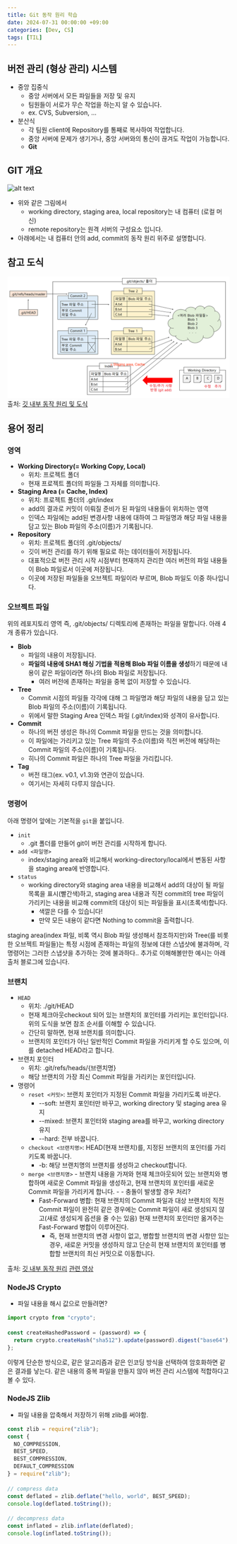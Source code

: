 ```yaml
---
title: Git 동작 원리 학습
date: 2024-07-31 00:00:00 +09:00
categories: [Dev, CS]
tags: [TIL]
---
```


## 버전 관리 (형상 관리) 시스템

- 중앙 집중식
  - 중앙 서버에서 모든 파일들을 저장 및 유지
  - 팀원들이 서로가 무슨 작업을 하는지 알 수 있습니다.
  - ex. CVS, Subversion, ...
- 분산식
  - 각 팀원 client에 Repository를 통째로 복사하여 작업합니다.
  - 중앙 서버에 문제가 생기거나, 중앙 서버와의 통신이 끊겨도 작업이 가능합니다.
  - **Git**

## GIT 개요

![alt text](<../assets/img/240731/Screenshot 2024-07-30 at 11.46.23 PM.png>)

- 위와 같은 그림에서
  - working directory, staging area, local repository는 내 컴퓨터 (로컬 머신)
  - remote repository는 원격 서버의 구성요소 입니다.
- 아래에서는 내 컴퓨터 안의 add, commit의 동작 원리 위주로 설명합니다.

## 참고 도식

![alt text](../assets/img/240731/image.png)
출처: [깃 내부 동작 원리 및 도식](https://it-eldorado.tistory.com/4)

## 용어 정리

### 영역

- **Working Directory(= Working Copy, Local)**
  - 위치: 프로젝트 폴더
  - 현재 프로젝트 폴더의 파일들 그 자체를 의미합니다.
- **Staging Area (= Cache, Index)**
  - 위치: 프로젝트 폴더의 .git/index
  - add의 결과로 커밋이 이뤄질 준비가 된 파일의 내용들이 위치하는 영역
  - 인덱스 파일에는 add된 변경사항 내용에 대하여 그 파일명과 해당 파일 내용을 담고 있는 Blob 파일의 주소(이름)가 기록됩니다.
- **Repository**
  - 위치: 프로젝트 폴더의 .git/objects/
  - 깃이 버전 관리를 하기 위해 필요로 하는 데이터들이 저장됩니다.
  - 대표적으로 버전 관리 시작 시점부터 현재까지 관리한 여러 버전의 파일 내용들이 Blob 파일로서 이곳에 저장됩니다.
  - 이곳에 저장된 파일들을 오브젝트 파일이라 부르며, Blob 파일도 이중 하나입니다.

### 오브젝트 파일

위의 레포지토리 영역 즉, .git/objects/ 디렉토리에 존재하는 파일을 말합니다. 아래 4개 종류가 있습니다.

- **Blob**
  - 파일의 내용이 저장됩니다.
  - **파일의 내용에 SHA1 해싱 기법을 적용해 Blob 파일 이름을 생성**하기 때문에 내용이 같은 파일이라면 하나의 Blob 파일로 저장됩니다.
    - 여러 버전에 존재하는 파일을 중복 없이 저장할 수 있습니다.
- **Tree**
  - Commit 시점의 파일들 각각에 대해 그 파일명과 해당 파일의 내용을 담고 있는 Blob 파일의 주소(이름)이 기록됩니다.
  - 위에서 말한 Staging Area 인덱스 파일 (.git/index)와 성격이 유사합니다.
- **Commit**
  - 하나의 버전 생성은 하나의 Commit 파일을 만드는 것을 의미합니다.
  - 이 파일에는 가리키고 있는 Tree 파일의 주소(이름)와 직전 버전에 해당하는 Commit 파일의 주소(이름)이 기록됩니다.
  - 히나의 Commit 파일은 하나의 Tree 파일을 가리킵니다.
- **Tag**
  - 버전 태그(ex. v0.1, v1.3)와 연관이 있습니다.
  - 여기서는 자세히 다루지 않습니다.

### 명령어

아래 명령어 앞에는 기본적을 `git`을 붙입니다.

- `init`
  - .git 폴더를 만들어 git이 버전 관리를 시작하게 합니다.
- `add <파일명>`
  - index/staging area와 비교해서 working-directory/local에서 변동된 사항을 staging area에 반영합니다.
- `status`
  - working directory와 staging area 내용을 비교해서 add의 대상이 될 파일 목록을 표시(빨간색)하고, staging area 내용과 직전 commit의 tree 파일이 가리키는 내용을 비교해 commit의 대상이 되는 파일들을 표시(초록색)합니다.
    - 색깔은 다를 수 있습니다!
    - 만약 모든 내용이 같다면 Nothing to commit을 출력합니다.

staging area(index 파일, 비록 역시 Blob 파일 생성해서 참조하지만)와 Tree(를 비롯한 오브젝트 파일들)는 특정 시점에 존재하는 파일의 정보에 대한 스냅샷에 불과하며, 각 명령어는 그러한 스냅샷을 추가하는 것에 불과하다..
추가로 이해해볼만한 예시는 아래 출처 블로그에 있습니다.

### 브랜치

- `HEAD`
  - 위치: ./git/HEAD
  - 현재 체크아웃checkout 되어 있는 브랜치의 포인터를 가리키는 포인터입니다. 위의 도식을 보면 참조 순서를 이해할 수 있습니다.
  - 간단히 말하면, 현재 브랜치를 의미합니다.
  - 브랜치의 포인터가 아닌 일반적인 Commit 파일을 가리키게 할 수도 있으며, 이를 detached HEAD라고 합니다.
- 브랜치 포인터
  - 위치: .git/refs/heads/{브랜치명}
  - 해당 브랜치의 가장 최신 Commit 파일을 가리키는 포인터입니다.
- 명령어
  - `reset <커밋>`: 브랜치 포인터가 지정된 Commit 파일을 가리키도록 바꾼다.
    - --soft: 브랜치 포인터만 바꾸고, working directory 및 staging area 유지
    - --mixed: 브랜치 포인터와 staging area를 바꾸고, working directory 유지
    - --hard: 전부 바꿉니다.
  - `checkout <브랜치명>`: HEAD(현재 브랜치)를, 지정된 브랜치의 포인터를 가리키도록 바꿉니다.
    - -b: 해당 브랜치명의 브랜치를 생성하고 checkout합니다.
  - `merge <브랜치명>` - 브랜치 내용을 가져와 현재 체크아웃되어 있는 브랜치와 병합하며 새로운 Commit 파일을 생성하고, 현재 브랜치의 포인터를 새로운 Commit 파일을 가리키게 합니다. - - 충돌이 발생할 경우 처리?
    - Fast-Forward 병합: 현재 브랜치의 Commit 파일과 대상 브랜치의 직전 Commit 파일이 완전히 같은 경우에는 Commit 파일이 새로 생성되지 않고(새로 생성되게 옵션을 줄 수는 있음) 현재 브랜치의 포인터만 옮겨주는 Fast-Forward 병합이 이루어진다.
      - 즉, 현재 브랜치의 변경 사항이 없고, 병합할 브랜치의 변경 사항만 있는 경우, 새로운 커밋을 생성하지 않고 단순히 현재 브랜치의 포인터를 병합할 브랜치의 최신 커밋으로 이동합니다.

출처: [깃 내부 동작 원리](https://it-eldorado.tistory.com/4) [관련 영상](https://www.youtube.com/watch?v=xn-kNB_a8CQ)

### NodeJS Crypto

- 파일 내용을 해시 값으로 만들려면?

```js
import crypto from "crypto";

const createHashedPassword = (password) => {
  return crypto.createHash("sha512").update(password).digest("base64");
};
```

이렇게 단순한 방식으로, 같은 알고리즘과 같은 인코딩 방식을 선택하여 암호화하면 같은 결과를 낳는다.
같은 내용의 중복 파일을 만들지 않아 버전 관리 시스템에 적합하다고 볼 수 있다.

### NodeJS Zlib

- 파일 내용을 압축해서 저장하기 위해 zlib를 써야함.

```js
const zlib = require("zlib");
const {
  NO_COMPRESSION,
  BEST_SPEED,
  BEST_COMPRESSION,
  DEFAULT_COMPRESSION
} = require("zlib");

// compress data
const deflated = zlib.deflate("hello, world", BEST_SPEED);
console.log(deflated.toString());

// decompress data
const inflated = zlib.inflate(deflated);
console.log(inflated.toString());
```
